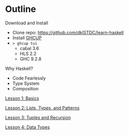 Outline
=======

Download and Install
* Clone repo: https://github.com/dkISTDC/learn-haskell
* Install [GHCUP](https://www.haskell.org/ghcup/)
* `> ghcup tui`
  * cabal 3.6
  * HLS 2.2
  * GHC 9.2.8

Why Haskell?
* Code Fearlessly
* Type System
* Composition

[Lesson 1: Basics](./app/Lesson1Basics.hs)

[Lesson 2: Lists, Types, and Patterns](./app/Lesson2ListsPatternsTypes.hs)

[Lesson 3: Tuples and Recursion](./app/Lesson3TuplesRecursion.hs)

[Lesson 4: Data Types](./app/Lesson4DataTypes.hs)

